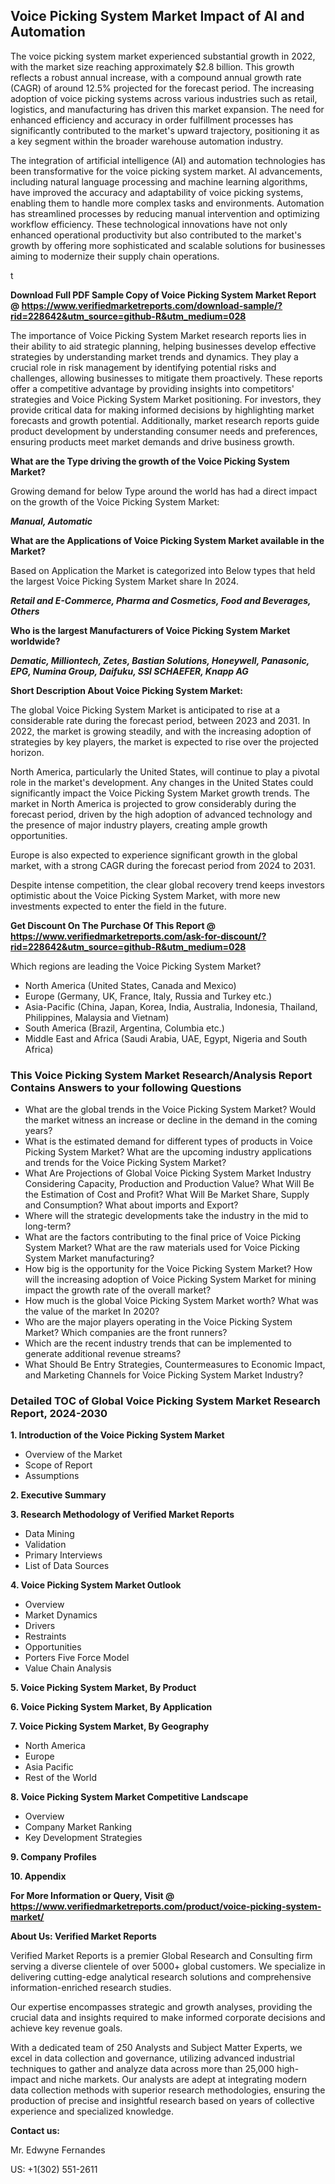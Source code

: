 <h2>Voice Picking System Market Impact of AI and Automation</h2><p>The voice picking system market experienced substantial growth in 2022, with the market size reaching approximately $2.8 billion. This growth reflects a robust annual increase, with a compound annual growth rate (CAGR) of around 12.5% projected for the forecast period. The increasing adoption of voice picking systems across various industries such as retail, logistics, and manufacturing has driven this market expansion. The need for enhanced efficiency and accuracy in order fulfillment processes has significantly contributed to the market's upward trajectory, positioning it as a key segment within the broader warehouse automation industry.</p><p>The integration of artificial intelligence (AI) and automation technologies has been transformative for the voice picking system market. AI advancements, including natural language processing and machine learning algorithms, have improved the accuracy and adaptability of voice picking systems, enabling them to handle more complex tasks and environments. Automation has streamlined processes by reducing manual intervention and optimizing workflow efficiency. These technological innovations have not only enhanced operational productivity but also contributed to the market's growth by offering more sophisticated and scalable solutions for businesses aiming to modernize their supply chain operations.</p>t</p><p id="" class=""><strong>Download Full PDF Sample Copy of Voice Picking System Market Report @ <a href="https://www.verifiedmarketreports.com/download-sample/?rid=228642&utm_source=github-R&utm_medium=028" target="_blank">https://www.verifiedmarketreports.com/download-sample/?rid=228642&utm_source=github-R&utm_medium=028</a></strong></p><p>The importance of&nbsp;Voice Picking System Market research reports lies in their ability to aid strategic planning, helping businesses develop effective strategies by understanding market trends and dynamics. They play a crucial role in risk management by identifying potential risks and challenges, allowing businesses to mitigate them proactively. These reports offer a competitive advantage by providing insights into competitors' strategies and Voice Picking System Market positioning. For investors, they provide critical data for making informed decisions by highlighting market forecasts and growth potential. Additionally, market research reports guide product development by understanding consumer needs and preferences, ensuring products meet market demands and drive business growth.</p><p><strong>What are the&nbsp;Type driving the growth of the Voice Picking System Market?</strong></p><p id="" class="">Growing demand for below Type around the world has had a direct impact on the growth of the Voice Picking System Market:</p><em><strong>Manual, Automatic</strong></em></p><strong>What are the&nbsp;Applications&nbsp;of Voice Picking System Market available in the Market?</strong></p><p id="" class="">Based on Application the Market is categorized into Below types that held the largest Voice Picking System Market share In 2024.</p><em><strong>Retail and E-Commerce, Pharma and Cosmetics, Food and Beverages, Others</strong></em></p><strong>Who is the largest Manufacturers of Voice Picking System Market worldwide?</strong></p><p><em><strong>Dematic, Milliontech, Zetes, Bastian Solutions, Honeywell, Panasonic, EPG, Numina Group, Daifuku, SSI SCHAEFER, Knapp AG</strong></em></p><p id="" class=""><strong>Short Description About Voice Picking System Market:</strong></p><p>The global Voice Picking System Market is anticipated to rise at a considerable rate during the forecast period, between 2023 and 2031. In 2022, the market is growing steadily, and with the increasing adoption of strategies by key players, the market is expected to rise over the projected horizon.</p><p>North America, particularly the United States, will continue to play a pivotal role in the market's development. Any changes in the United States could significantly impact the Voice Picking System Market growth trends. The market in North America is projected to grow considerably during the forecast period, driven by the high adoption of advanced technology and the presence of major industry players, creating ample growth opportunities.</p><p>Europe is also expected to experience significant growth in the global market, with a strong CAGR during the forecast period from 2024 to 2031.</p><p>Despite intense competition, the clear global recovery trend keeps investors optimistic about the Voice Picking System Market, with more new investments expected to enter the field in the future.</p><p id="" class=""><strong>Get Discount On The Purchase Of This Report @ <a href="https://www.verifiedmarketreports.com/ask-for-discount/?rid=228642&utm_source=github-R&utm_medium=028" target="_blank">https://www.verifiedmarketreports.com/ask-for-discount/?rid=228642&utm_source=github-R&utm_medium=028</a></strong></p>Which regions are leading the Voice Picking System Market?</p><ul><li>North America (United States, Canada and Mexico)</li><li>Europe (Germany, UK, France, Italy, Russia and Turkey etc.)</li><li>Asia-Pacific (China, Japan, Korea, India, Australia, Indonesia, Thailand, Philippines, Malaysia and Vietnam)</li><li>South America (Brazil, Argentina, Columbia etc.)</li><li>Middle East and Africa (Saudi Arabia, UAE, Egypt, Nigeria and South Africa)</li></ul><h3 id="" class="">This Voice Picking System Market Research/Analysis Report Contains Answers to your following Questions</h3><ul><li>What are the global trends in the Voice Picking System Market? Would the market witness an increase or decline in the demand in the coming years?</li><li>What is the estimated demand for different types of products in Voice Picking System Market? What are the upcoming industry applications and trends for the Voice Picking System Market?</li><li>What Are Projections of Global Voice Picking System Market Industry Considering Capacity, Production and Production Value? What Will Be the Estimation of Cost and Profit? What Will Be Market Share, Supply and Consumption? What about imports and Export?</li><li>Where will the strategic developments take the industry in the mid to long-term?</li><li>What are the factors contributing to the final price of Voice Picking System Market? What are the raw materials used for Voice Picking System Market manufacturing?</li><li>How big is the opportunity for the Voice Picking System Market? How will the increasing adoption of Voice Picking System Market for mining impact the growth rate of the overall market?</li><li>How much is the global Voice Picking System Market worth? What was the value of the market In 2020?</li><li>Who are the major players operating in the Voice Picking System Market? Which companies are the front runners?</li><li>Which are the recent industry trends that can be implemented to generate additional revenue streams?</li><li>What Should Be Entry Strategies, Countermeasures to Economic Impact, and Marketing Channels for Voice Picking System Market Industry?</li></ul><h3 id="" class="">Detailed TOC of Global Voice Picking System Market Research Report, 2024-2030</h3><p id="" class=""><strong>1. Introduction of the Voice Picking System Market</strong></p><ul><li>Overview of the Market</li><li>Scope of Report</li><li>Assumptions</li></ul><p id="" class=""><strong>2. Executive Summary</strong></p><p id="" class=""><strong>3. Research Methodology of Verified Market Reports</strong></p><ul><li>Data Mining</li><li>Validation</li><li>Primary Interviews</li><li>List of Data Sources</li></ul><p id="" class=""><strong>4. Voice Picking System Market Outlook</strong></p><ul><li>Overview</li><li>Market Dynamics</li><li>Drivers</li><li>Restraints</li><li>Opportunities</li><li>Porters Five Force Model</li><li>Value Chain Analysis</li></ul><p id="" class=""><strong>5. Voice Picking System Market, By Product</strong></p><p id="" class=""><strong>6. Voice Picking System Market, By Application</strong></p><p id="" class=""><strong>7. Voice Picking System Market, By Geography</strong></p><ul><li>North America</li><li>Europe</li><li>Asia Pacific</li><li>Rest of the World</li></ul><p id="" class=""><strong>8. Voice Picking System Market Competitive Landscape</strong></p><ul><li>Overview</li><li>Company Market Ranking</li><li>Key Development Strategies</li></ul><p id="" class=""><strong>9. Company Profiles</strong></p><p id="" class=""><strong>10. Appendix</strong></p><p id="" class=""><strong>For More Information or Query, Visit @ <a href="https://www.verifiedmarketreports.com/product/voice-picking-system-market/" target="_blank">https://www.verifiedmarketreports.com/product/voice-picking-system-market/</a></strong></p><p id="" class=""><strong>About Us: Verified Market Reports</strong></p><p id="" class="">Verified Market Reports is a premier Global Research and Consulting firm serving a diverse clientele of over 5000+ global customers. We specialize in delivering cutting-edge analytical research solutions and comprehensive information-enriched research studies.</p><p id="" class="">Our expertise encompasses strategic and growth analyses, providing the crucial data and insights required to make informed corporate decisions and achieve key revenue goals.</p><p id="" class="">With a dedicated team of 250 Analysts and Subject Matter Experts, we excel in data collection and governance, utilizing advanced industrial techniques to gather and analyze data across more than 25,000 high-impact and niche markets. Our analysts are adept at integrating modern data collection methods with superior research methodologies, ensuring the production of precise and insightful research based on years of collective experience and specialized knowledge.</p><p id="" class=""><strong>Contact us:</strong></p><p id="" class="">Mr. Edwyne Fernandes</p><p id="" class="">US: +1(302) 551-2611</p>